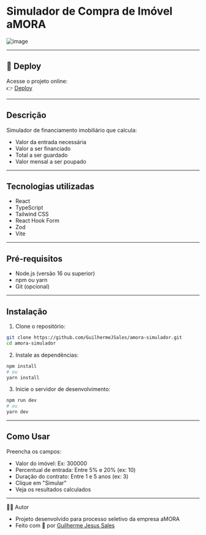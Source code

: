 # Simulador de Compra de Imóvel aMORA

![image](https://github.com/user-attachments/assets/65e99223-77c2-40a5-8f16-91ac82e9f8a7)

---

## 🚀 Deploy

Acesse o projeto online:  
👉 [Deploy](https://amora-simulador.vercel.app/)

---

## Descrição
Simulador de financiamento imobiliário que calcula:
- Valor da entrada necessária
- Valor a ser financiado
- Total a ser guardado
- Valor mensal a ser poupado

---

## Tecnologias utilizadas
- React
- TypeScript
- Tailwind CSS
- React Hook Form
- Zod
- Vite

---

## Pré-requisitos
- Node.js (versão 16 ou superior)
- npm ou yarn
- Git (opcional)

---

## Instalação

1. Clone o repositório:
```bash
git clone https://github.com/GuilhermeJSales/amora-simulador.git
cd amora-simulador

```

2. Instale as dependências:
   
```bash
npm install
# ou
yarn install
```

3. Inicie o servidor de desenvolvimento:
```bash
npm run dev
# ou
yarn dev
```

---

## Como Usar

Preencha os campos:
- Valor do imóvel: Ex: 300000
- Percentual de entrada: Entre 5% e 20% (ex: 10)
- Duração do contrato: Entre 1 e 5 anos (ex: 3)
- Clique em "Simular"
- Veja os resultados calculados

---


🙋‍♂️ Autor
- Projeto desenvolvido para processo seletivo da empresa aMORA
- Feito com 💙 por [Guilherme Jesus Sales](https://www.linkedin.com/in/guilherme-jesus-sales/)



